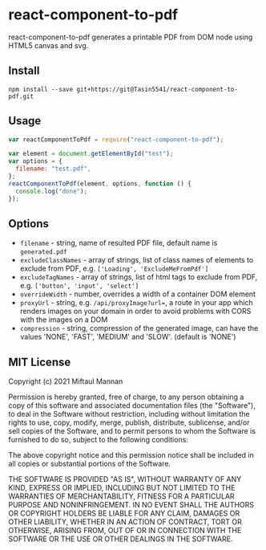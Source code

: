 # react-component-to-pdf

react-component-to-pdf generates a printable PDF from DOM node using HTML5 canvas and svg.

## Install

```
npm install --save git+https://git@Tasin5541/react-component-to-pdf.git
```

## Usage

```javascript
var reactComponentToPdf = require("react-component-to-pdf");

var element = document.getElementById("test");
var options = {
  filename: "test.pdf",
};
reactComponentToPdf(element, options, function () {
  console.log("done");
});
```

## Options

- `filename` - string, name of resulted PDF file, default name is `generated.pdf`
- `excludeClassNames` - array of strings, list of class names of elements to exclude from PDF, e.g. `['Loading', 'ExcludeMeFromPdf']`
- `excludeTagNames` - array of strings, list of html tags to exclude from PDF, e.g. `['button', 'input', 'select']`
- `overrideWidth` - number, overrides a width of a container DOM element
- `proxyUrl` - string, e.g. `/api/proxyImage?url=`, a route in your app which renders images on your domain in order to avoid problems with CORS with the images on a DOM
- `compression` - string, compression of the generated image, can have the values 'NONE', 'FAST', 'MEDIUM' and 'SLOW'. (default is 'NONE')

## MIT License

Copyright (c) 2021 Miftaul Mannan

Permission is hereby granted, free of charge, to any person obtaining a copy
of this software and associated documentation files (the "Software"), to deal
in the Software without restriction, including without limitation the rights
to use, copy, modify, merge, publish, distribute, sublicense, and/or sell
copies of the Software, and to permit persons to whom the Software is
furnished to do so, subject to the following conditions:

The above copyright notice and this permission notice shall be included in
all copies or substantial portions of the Software.

THE SOFTWARE IS PROVIDED "AS IS", WITHOUT WARRANTY OF ANY KIND, EXPRESS OR
IMPLIED, INCLUDING BUT NOT LIMITED TO THE WARRANTIES OF MERCHANTABILITY,
FITNESS FOR A PARTICULAR PURPOSE AND NONINFRINGEMENT. IN NO EVENT SHALL THE
AUTHORS OR COPYRIGHT HOLDERS BE LIABLE FOR ANY CLAIM, DAMAGES OR OTHER
LIABILITY, WHETHER IN AN ACTION OF CONTRACT, TORT OR OTHERWISE, ARISING FROM,
OUT OF OR IN CONNECTION WITH THE SOFTWARE OR THE USE OR OTHER DEALINGS IN
THE SOFTWARE.
